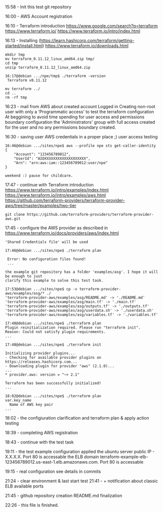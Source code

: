 #

15:58 - Init this test git repository

16:00 - AWS Account registration

16:10 - Terraform introduction
    https://www.google.com/search?q=terraform
    https://www.terraform.io/
    https://www.terraform.io/intro/index.html

16:13 - Installing (https://learn.hashicorp.com/terraform/getting-started/install.html)
    https://www.terraform.io/downloads.html

```
mkdir tmp
mv terraform_0.11.12_linux_amd64.zip tmp/
cd tmp
unzip terraform_0.11.12_linux_amd64.zip

16:17@debian .../npe/tmp$ ./terraform -version
 Terraform v0.11.12

```

```
mv terraform ../
cd ..
rm -rf tmp
```

16:23 - mail from AWS about created account
    Logged in
    Creating non-root user with only a 'Programmatic access' to test the terraform configuration
    At beggining to avoid time spending for user access and permissions boundary configuration
    the 'Administrators' group with full access created for the user and no any permissions
    boundary created.

16:30 - saving user AWS credentials in a proper place ;)
    user access testing
```
16:46@debian .../sites/npe$ aws --profile npe sts get-caller-identity
{
    "Account": "123456789012",
    "UserId": "AIDXXXXXXXXXXXXXXXXXXX",
    "Arn": "arn:aws:iam::123456789012:user/npe"
}
```

    weekend :) pause for childcare.

17:47 - continue with Terraform introduction
	https://www.terraform.io/intro/examples/index.html
    https://www.terraform.io/intro/examples/aws.html
	https://github.com/terraform-providers/terraform-provider-aws/tree/master/examples/two-tier

	git clone https://github.com/terraform-providers/terraform-provider-aws.git

17:45 - configure the AWS provider as described in
	https://www.terraform.io/docs/providers/aws/index.html

    'Shared Credentials file' will be used

```
17:46@debian .../sites/npe$ ./terraform plan

 Error: No configuration files found!
 ...
```

	the example git repository has a folder 'examples/asg'. I hope it will be enough to just
	clarify this example to solve this test task.

```
17:53@debian .../sites/npe$ cp -v terraform-provider-aws/examples/asg/* ./
'terraform-provider-aws/examples/asg/README.md' -> './README.md'
'terraform-provider-aws/examples/asg/main.tf' -> './main.tf'
'terraform-provider-aws/examples/asg/outputs.tf' -> './outputs.tf'
'terraform-provider-aws/examples/asg/userdata.sh' -> './userdata.sh'
'terraform-provider-aws/examples/asg/variables.tf' -> './variables.tf'
```

```
17:48@debian .../sites/npe$ ./terraform plan
Plugin reinitialization required. Please run "terraform init".
Reason: Could not satisfy plugin requirements.
...
```

```
17:48@debian .../sites/npe$ ./terraform init

Initializing provider plugins...
- Checking for available provider plugins on https://releases.hashicorp.com...
- Downloading plugin for provider "aws" (2.1.0)...
...
* provider.aws: version = "~> 2.1"

Terraform has been successfully initialized!
...
```

```
18:02@debian .../sites/npe$ ./terraform plan
var.key_name
  Name of AWS key pair
...
```

18:02 - the configiuration clarification and terraform plan & apply action testing

18:39 - completing AWS registration

18:43 - continue with the test task

19:11 - the test example configuration applied
    the ubuntu server public IP - X.X.X.X. Port 80 is accessable
    the ELB domain terraform-example-elb-123456789012.us-east-1.elb.amazonaws.com.
        Port 80 is accessable

19:15 - real configuration
    see details in commits

21:24 - clear environment & last start test
21:41 - + notification about classic ELB available ports


21:45 - github repository creation
    README.md finalization

22:26 - this file is finished.
